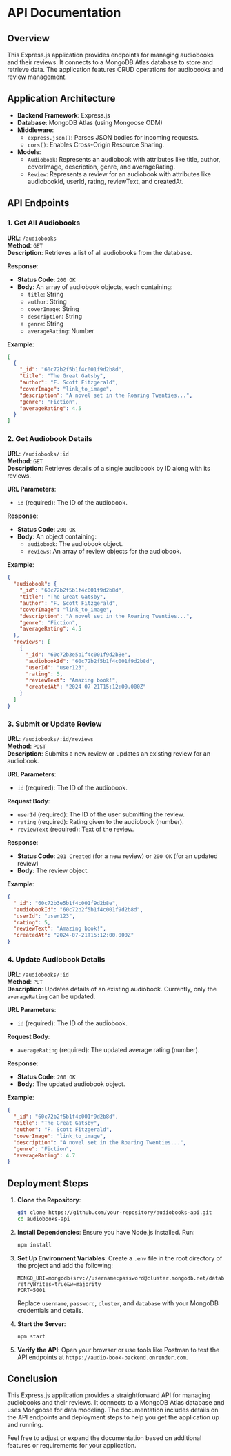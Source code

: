 # API Documentation

## Overview

This Express.js application provides endpoints for managing audiobooks and their reviews. It connects to a MongoDB Atlas database to store and retrieve data. The application features CRUD operations for audiobooks and review management.

## Application Architecture

- **Backend Framework**: Express.js
- **Database**: MongoDB Atlas (using Mongoose ODM)
- **Middleware**:
  - `express.json()`: Parses JSON bodies for incoming requests.
  - `cors()`: Enables Cross-Origin Resource Sharing.
- **Models**:
  - `Audiobook`: Represents an audiobook with attributes like title, author, coverImage, description, genre, and averageRating.
  - `Review`: Represents a review for an audiobook with attributes like audiobookId, userId, rating, reviewText, and createdAt.

## API Endpoints

### 1. Get All Audiobooks

**URL**: `/audiobooks`  
**Method**: `GET`  
**Description**: Retrieves a list of all audiobooks from the database.

**Response**:

- **Status Code**: `200 OK`
- **Body**: An array of audiobook objects, each containing:
  - `title`: String
  - `author`: String
  - `coverImage`: String
  - `description`: String
  - `genre`: String
  - `averageRating`: Number

**Example**:

```json
[
  {
    "_id": "60c72b2f5b1f4c001f9d2b8d",
    "title": "The Great Gatsby",
    "author": "F. Scott Fitzgerald",
    "coverImage": "link_to_image",
    "description": "A novel set in the Roaring Twenties...",
    "genre": "Fiction",
    "averageRating": 4.5
  }
]
```

### 2. Get Audiobook Details

**URL**: `/audiobooks/:id`  
**Method**: `GET`  
**Description**: Retrieves details of a single audiobook by ID along with its reviews.

**URL Parameters**:

- `id` (required): The ID of the audiobook.

**Response**:

- **Status Code**: `200 OK`
- **Body**: An object containing:
  - `audiobook`: The audiobook object.
  - `reviews`: An array of review objects for the audiobook.

**Example**:

```json
{
  "audiobook": {
    "_id": "60c72b2f5b1f4c001f9d2b8d",
    "title": "The Great Gatsby",
    "author": "F. Scott Fitzgerald",
    "coverImage": "link_to_image",
    "description": "A novel set in the Roaring Twenties...",
    "genre": "Fiction",
    "averageRating": 4.5
  },
  "reviews": [
    {
      "_id": "60c72b3e5b1f4c001f9d2b8e",
      "audiobookId": "60c72b2f5b1f4c001f9d2b8d",
      "userId": "user123",
      "rating": 5,
      "reviewText": "Amazing book!",
      "createdAt": "2024-07-21T15:12:00.000Z"
    }
  ]
}
```

### 3. Submit or Update Review

**URL**: `/audiobooks/:id/reviews`  
**Method**: `POST`  
**Description**: Submits a new review or updates an existing review for an audiobook.

**URL Parameters**:

- `id` (required): The ID of the audiobook.

**Request Body**:

- `userId` (required): The ID of the user submitting the review.
- `rating` (required): Rating given to the audiobook (number).
- `reviewText` (required): Text of the review.

**Response**:

- **Status Code**: `201 Created` (for a new review) or `200 OK` (for an updated review)
- **Body**: The review object.

**Example**:

```json
{
  "_id": "60c72b3e5b1f4c001f9d2b8e",
  "audiobookId": "60c72b2f5b1f4c001f9d2b8d",
  "userId": "user123",
  "rating": 5,
  "reviewText": "Amazing book!",
  "createdAt": "2024-07-21T15:12:00.000Z"
}
```

### 4. Update Audiobook Details

**URL**: `/audiobooks/:id`  
**Method**: `PUT`  
**Description**: Updates details of an existing audiobook. Currently, only the `averageRating` can be updated.

**URL Parameters**:

- `id` (required): The ID of the audiobook.

**Request Body**:

- `averageRating` (required): The updated average rating (number).

**Response**:

- **Status Code**: `200 OK`
- **Body**: The updated audiobook object.

**Example**:

```json
{
  "_id": "60c72b2f5b1f4c001f9d2b8d",
  "title": "The Great Gatsby",
  "author": "F. Scott Fitzgerald",
  "coverImage": "link_to_image",
  "description": "A novel set in the Roaring Twenties...",
  "genre": "Fiction",
  "averageRating": 4.7
}
```

## Deployment Steps

1. **Clone the Repository**:

   ```bash
   git clone https://github.com/your-repository/audiobooks-api.git
   cd audiobooks-api
   ```

2. **Install Dependencies**:
   Ensure you have Node.js installed. Run:

   ```bash
   npm install
   ```

3. **Set Up Environment Variables**:
   Create a `.env` file in the root directory of the project and add the following:

   ```env
   MONGO_URI=mongodb+srv://username:password@cluster.mongodb.net/database?retryWrites=true&w=majority
   PORT=5001
   ```

   Replace `username`, `password`, `cluster`, and `database` with your MongoDB credentials and details.

4. **Start the Server**:

   ```bash
   npm start
   ```

5. **Verify the API**:
   Open your browser or use tools like Postman to test the API endpoints at `https://audio-book-backend.onrender.com`.

## Conclusion

This Express.js application provides a straightforward API for managing audiobooks and their reviews. It connects to a MongoDB Atlas database and uses Mongoose for data modeling. The documentation includes details on the API endpoints and deployment steps to help you get the application up and running.

Feel free to adjust or expand the documentation based on additional features or requirements for your application.
